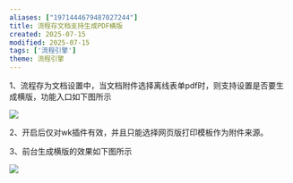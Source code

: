 ```yaml
---
aliases: ["1971444679487027244"]
title: 流程存文档支持生成PDF横版
created: 2025-07-15
modified: 2025-07-15
tags: ['流程引擎']
theme: 流程引擎
---
```


1、流程存为文档设置中，当文档附件选择离线表单pdf时，则支持设置是否要生成横版，功能入口如下图所示

![](46d5e448ebd7d75032b161b0a05b9ff3.jpg)

2、开启后仅对wk插件有效，并且只能选择网页版打印模板作为附件来源。

3、前台生成横版的效果如下图所示

![](902f12bd8dfa929398ad58be9e850680.jpg)